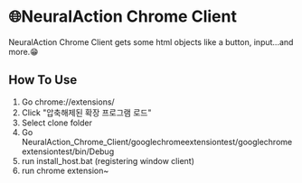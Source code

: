 # 🌐NeuralAction Chrome Client 

NeuralAction Chrome Client gets some html objects like a button, input...and more.😁

## How To Use

1. Go chrome://extensions/
2. Click "압축해제된 확장 프로그램 로드"
3. Select clone folder
4. Go NeuralAction_Chrome_Client/googlechromeextensiontest/googlechromeextensiontest/bin/Debug
5. run install_host.bat (registering window client)
6. run chrome extension~
